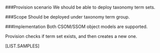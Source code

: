 <properties
	  pageTitle="TaxonomyTermSetDefinition"
    pageName="TaxonomyTermSetDefinition"
    parentPageId="48511"
/>

###Provision scenario
We should be able to deploy taxonomy term sets.

###Scope
Should be deployed under taxonomy term group.

###Implementation
Both CSOM/SSOM object models are supported. 

Provision checks if term set exists, and then creates a new one.

[LIST.SAMPLES]